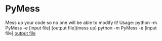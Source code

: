 # PyMess
Mess up your code so no one will be able to modify it!
Usage: python -m PyMess -e [input file] [output file](mess up)
python -m PyMess -e [input file] [output file](clear)
